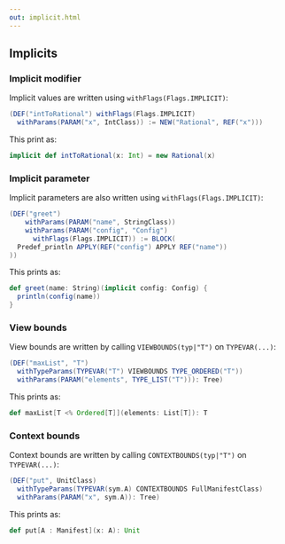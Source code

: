 ```yaml
---
out: implicit.html
---
```


Implicits
---------

### Implicit modifier

Implicit values are written using `withFlags(Flags.IMPLICIT)`:

```scala
(DEF("intToRational") withFlags(Flags.IMPLICIT)
  withParams(PARAM("x", IntClass)) := NEW("Rational", REF("x")))
```

This print as:

```scala
implicit def intToRational(x: Int) = new Rational(x)
```

### Implicit parameter

Implicit parameters are also written using `withFlags(Flags.IMPLICIT)`:

```scala
(DEF("greet")
    withParams(PARAM("name", StringClass))
    withParams(PARAM("config", "Config")
      withFlags(Flags.IMPLICIT)) := BLOCK(
  Predef_println APPLY(REF("config") APPLY REF("name"))
))
```

This prints as:

```scala
def greet(name: String)(implicit config: Config) {
  println(config(name))
}
```

### View bounds

View bounds are written by calling `VIEWBOUNDS(typ|"T")` on `TYPEVAR(...)`:

```scala
(DEF("maxList", "T")
  withTypeParams(TYPEVAR("T") VIEWBOUNDS TYPE_ORDERED("T"))
  withParams(PARAM("elements", TYPE_LIST("T"))): Tree)
```

This prints as:

```scala
def maxList[T <% Ordered[T]](elements: List[T]): T
```

### Context bounds

Context bounds are written by calling `CONTEXTBOUNDS(typ|"T")` on `TYPEVAR(...)`:

```scala
(DEF("put", UnitClass)
  withTypeParams(TYPEVAR(sym.A) CONTEXTBOUNDS FullManifestClass)
  withParams(PARAM("x", sym.A)): Tree)
```

This prints as:

```scala
def put[A : Manifest](x: A): Unit
```
